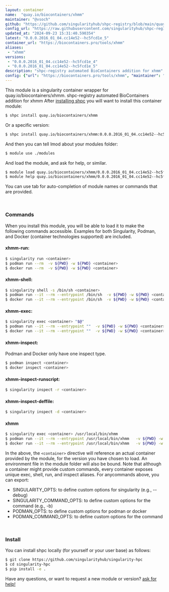 ```yaml
---
layout: container
name:  "quay.io/biocontainers/xhmm"
maintainer: "@vsoch"
github: "https://github.com/singularityhub/shpc-registry/blob/main/quay.io/biocontainers/xhmm/container.yaml"
config_url: "https://raw.githubusercontent.com/singularityhub/shpc-registry/main/quay.io/biocontainers/xhmm/container.yaml"
updated_at: "2024-09-23 15:31:40.590354"
latest: "0.0.0.2016_01_04.cc14e52--hc5fcd1e_5"
container_url: "https://biocontainers.pro/tools/xhmm"
aliases:
 - "xhmm"
versions:
 - "0.0.0.2016_01_04.cc14e52--hc5fcd1e_4"
 - "0.0.0.2016_01_04.cc14e52--hc5fcd1e_5"
description: "shpc-registry automated BioContainers addition for xhmm"
config: {"url": "https://biocontainers.pro/tools/xhmm", "maintainer": "@vsoch", "description": "shpc-registry automated BioContainers addition for xhmm", "latest": {"0.0.0.2016_01_04.cc14e52--hc5fcd1e_5": "sha256:472b12f42783d2feb63a446bfc17970df04ed5e2ce0f10eee4eece8dec249057"}, "tags": {"0.0.0.2016_01_04.cc14e52--hc5fcd1e_4": "sha256:78fd1ae344727697639f4c200e108a2649a4560b7e82ecbfad26c1e9f35592fc", "0.0.0.2016_01_04.cc14e52--hc5fcd1e_5": "sha256:472b12f42783d2feb63a446bfc17970df04ed5e2ce0f10eee4eece8dec249057"}, "docker": "quay.io/biocontainers/xhmm", "aliases": {"xhmm": "/usr/local/bin/xhmm"}}
---
```


This module is a singularity container wrapper for quay.io/biocontainers/xhmm.
shpc-registry automated BioContainers addition for xhmm
After [installing shpc](#install) you will want to install this container module:


```bash
$ shpc install quay.io/biocontainers/xhmm
```

Or a specific version:

```bash
$ shpc install quay.io/biocontainers/xhmm:0.0.0.2016_01_04.cc14e52--hc5fcd1e_5
```

And then you can tell lmod about your modules folder:

```bash
$ module use ./modules
```

And load the module, and ask for help, or similar.

```bash
$ module load quay.io/biocontainers/xhmm/0.0.0.2016_01_04.cc14e52--hc5fcd1e_5
$ module help quay.io/biocontainers/xhmm/0.0.0.2016_01_04.cc14e52--hc5fcd1e_5
```

You can use tab for auto-completion of module names or commands that are provided.

<br>

### Commands

When you install this module, you will be able to load it to make the following commands accessible.
Examples for both Singularity, Podman, and Docker (container technologies supported) are included.

#### xhmm-run:

```bash
$ singularity run <container>
$ podman run --rm  -v ${PWD} -w ${PWD} <container>
$ docker run --rm  -v ${PWD} -w ${PWD} <container>
```

#### xhmm-shell:

```bash
$ singularity shell -s /bin/sh <container>
$ podman run --it --rm --entrypoint /bin/sh  -v ${PWD} -w ${PWD} <container>
$ docker run --it --rm --entrypoint /bin/sh  -v ${PWD} -w ${PWD} <container>
```

#### xhmm-exec:

```bash
$ singularity exec <container> "$@"
$ podman run --it --rm --entrypoint ""  -v ${PWD} -w ${PWD} <container> "$@"
$ docker run --it --rm --entrypoint ""  -v ${PWD} -w ${PWD} <container> "$@"
```

#### xhmm-inspect:

Podman and Docker only have one inspect type.

```bash
$ podman inspect <container>
$ docker inspect <container>
```

#### xhmm-inspect-runscript:

```bash
$ singularity inspect -r <container>
```

#### xhmm-inspect-deffile:

```bash
$ singularity inspect -d <container>
```


#### xhmm

```bash
$ singularity exec <container> /usr/local/bin/xhmm
$ podman run --it --rm --entrypoint /usr/local/bin/xhmm   -v ${PWD} -w ${PWD} <container> -c " $@"
$ docker run --it --rm --entrypoint /usr/local/bin/xhmm   -v ${PWD} -w ${PWD} <container> -c " $@"
```



In the above, the `<container>` directive will reference an actual container provided
by the module, for the version you have chosen to load. An environment file in the
module folder will also be bound. Note that although a container
might provide custom commands, every container exposes unique exec, shell, run, and
inspect aliases. For anycommands above, you can export:

 - SINGULARITY_OPTS: to define custom options for singularity (e.g., --debug)
 - SINGULARITY_COMMAND_OPTS: to define custom options for the command (e.g., -b)
 - PODMAN_OPTS: to define custom options for podman or docker
 - PODMAN_COMMAND_OPTS: to define custom options for the command

<br>

### Install

You can install shpc locally (for yourself or your user base) as follows:

```bash
$ git clone https://github.com/singularityhub/singularity-hpc
$ cd singularity-hpc
$ pip install -e .
```

Have any questions, or want to request a new module or version? [ask for help!](https://github.com/singularityhub/singularity-hpc/issues)